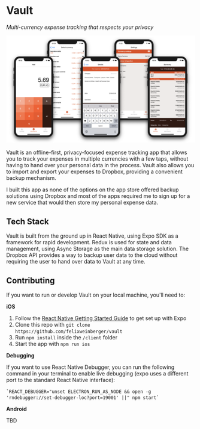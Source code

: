 # Vault

*Multi-currency expense tracking that respects your privacy*

![Vault](screenshots/vault.png)

Vault is an offline-first, privacy-focused expense tracking app that allows you to track your expenses in multiple currencies with a few taps, without having to hand over your personal data in the process. Vault also allows you to import and export your expenses to Dropbox, providing a convenient backup mechanism.

I built this app as none of the options on the app store offered backup solutions using Dropbox and most of the apps required me to sign up for a new service that would then store my personal expense data.

## Tech Stack
Vault is built from the ground up in React Native, using Expo SDK as a framework for rapid development. Redux is used for state and data management, using Async Storage as the main data storage solution. The Dropbox API provides a way to backup user data to the cloud without requiring the user to hand over data to Vault at any time.

## Contributing
If you want to run or develop Vault on your local machine, you'll need to:

**iOS**

1. Follow the [React Native Getting Started Guide](https://itunes.apple.com/app/xcode/id497799835) to get set up with Expo
2. Clone this repo with `git clone https://github.com/felixweinberger/vault`
3. Run `npm install` inside the `/client` folder
4. Start the app with `npm run ios`

**Debugging**

If you want to use React Native Debugger, you can run the following command in your terminal to enable live debugging (expo uses a different port to the standard React Native interface):

```
`REACT_DEBUGGER="unset ELECTRON_RUN_AS_NODE && open -g 'rndebugger://set-debugger-loc?port=19001' ||" npm start`
```

**Android**

TBD
